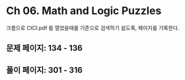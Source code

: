# Ch 06. Math and Logic Puzzles

크롬으로 CtCI.pdf 를 열었을때를 기준으로 검색하기 쉽도록, 페이지를 기록한다.

## 문제 페이지: 134 - 136

## 풀이 페이지: 301 - 316
